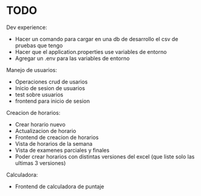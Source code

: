 # TODO

Dev experience:
- Hacer un comando para cargar en una db de desarrollo el csv de pruebas que tengo
- Hacer que el application.properties use variables de entorno
- Agregar un .env para las variables de entorno

Manejo de usuarios:
- Operaciones crud de usarios
- Inicio de sesion de usuarios
- test sobre usuarios
- frontend para inicio de sesion

Creacion de horarios:
- Crear horario nuevo
- Actualizacion de horario
- Frontend de creacion de horarios
- Vista de horarios de la semana
- Vista de examenes parciales y finales
- Poder crear horarios con distintas versiones del excel (que liste solo las ultimas 3
  versiones)

Calculadora:
- Frontend de calculadora de puntaje
